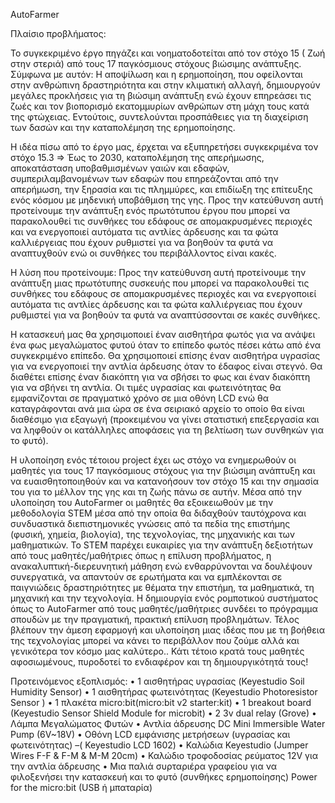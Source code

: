 AutoFarmer

Πλαίσιο προβλήματος:

Το συγκεκριμένο έργο πηγάζει και νοηματοδοτείται από τον στόχο 15   ( Ζωή στην στεριά) από τους 17 παγκόσμιους στόχους βιώσιμης ανάπτυξης. Σύμφωνα με αυτόν: Η αποψίλωση και η ερημοποίηση, που οφείλονται στην ανθρώπινη δραστηριότητα και στην κλιματική αλλαγή, δημιουργούν μεγάλες προκλήσεις για τη βιώσιμη ανάπτυξη ενώ έχουν επηρεάσει τις ζωές και τον βιοπορισμό εκατομμυρίων ανθρώπων στη μάχη τους κατά της φτώχειας. Εντούτοις, συντελούνται προσπάθειες για τη διαχείριση των δασών και την καταπολέμηση της ερημοποίησης.

Η ιδέα πίσω από το έργο μας, έρχεται να εξυπηρετήσει συγκεκριμένα τον στόχο 15.3 => Έως το 2030, καταπολέμηση της απερήμωσης, αποκατάσταση υποβαθμισμένων γαιών και εδαφών, συμπεριλαμβανομένων των εδαφών που επηρεάζονται από την απερήμωση, την ξηρασία και τις πλημμύρες, και επιδίωξη της επίτευξης ενός κόσμου με μηδενική υποβάθμιση της γης. Προς την κατεύθυνση αυτή προτείνουμε την ανάπτυξη ενός πρωτότυπου έργου που μπορεί να παρακολουθεί τις συνθήκες του εδάφους σε απομακρυσμένες περιοχές και να ενεργοποιεί αυτόματα τις αντλίες άρδευσης και τα φώτα καλλιέργειας που έχουν ρυθμιστεί για να βοηθούν τα φυτά να αναπτυχθούν ενώ οι συνθήκες του περιβάλλοντος είναι  κακές.

Η λύση που προτείνουμε:
Προς την κατεύθυνση αυτή προτείνουμε την ανάπτυξη μιας πρωτότυπης συσκευής που μπορεί να παρακολουθεί τις συνθήκες του εδάφους σε απομακρυσμένες περιοχές και να ενεργοποιεί αυτόματα τις αντλίες άρδευσης και τα φώτα καλλιέργειας που έχουν ρυθμιστεί για να βοηθούν τα φυτά να αναπτύσσονται σε κακές συνθήκες.
  
Η κατασκευή μας θα χρησιμοποιεί έναν αισθητήρα φωτός για να ανάψει ένα φως μεγαλώματος φυτού όταν το επίπεδο φωτός πέσει κάτω από ένα συγκεκριμένο επίπεδο. Θα χρησιμοποιεί επίσης έναν αισθητήρα υγρασίας για να ενεργοποιεί την αντλία άρδευσης όταν το έδαφος είναι στεγνό. Θα διαθέτει επίσης έναν διακόπτη για να σβήσει το φως και έναν διακόπτη για να σβήνει τη αντλία. Οι τιμές υγρασίας και φωτεινότητας θα εμφανίζονται σε πραγματικό χρόνο σε μια οθόνη LCD ενώ θα καταγράφονται ανά μια ώρα σε ένα σειριακό αρχείο το οποίο θα είναι διαθέσιμο για εξαγωγή (προκειμένου να γίνει στατιστική επεξεργασία και να ληφθούν οι κατάλληλες αποφάσεις για τη βελτίωση των συνθηκών για το φυτό).

Η υλοποίηση ενός τέτοιου project έχει ως στόχο να ενημερωθούν οι μαθητές για τους 17 παγκόσμιους στόχους για την βιώσιμη ανάπτυξη και να ευαισθητοποιηθούν και να κατανοήσουν τον στόχο 15 και την σημασία του για το μέλλον της γης και τη ζωής πάνω σε αυτήν. Μέσα από την υλοποίηση του AutoFarmer οι μαθητές θα εξοικειωθούν με την μεθοδολογία  STEM μέσα από την οποία θα  διδαχθούν ταυτόχρονα και συνδυαστικά διεπιστημονικές γνώσεις από τα πεδία της επιστήμης (φυσική, χημεία, βιολογία), της τεχνολογίας, της μηχανικής και των μαθηματικών. Το STEM παρέχει ευκαιρίες για την ανάπτυξη δεξιοτήτων από τους μαθητές/μαθήτριες όπως η επίλυση προβλήματος, η ανακαλυπτική-διερευνητική μάθηση ενώ  ενθαρρύνονται να δουλέψουν συνεργατικά, να  απαντούν σε ερωτήματα και να εμπλέκονται σε παιγνιώδεις δραστηριότητες με θέματα την επιστήμη, τα μαθηματικά, τη μηχανική και την τεχνολογία. Η δημιουργία ενός ρομποτικού συστήματος όπως το AutoFarmer από τους μαθητές/μαθήτριες συνδέει το πρόγραμμα σπουδών με την πραγματική, πρακτική επίλυση προβλημάτων. Τέλος βλέπουν την άμεση εφαρμογή και υλοποίηση μιας ιδέας που με τη βοήθεια της τεχνολογίας μπορεί να κάνει το περιβάλλον που ζούμε αλλά και γενικότερα τον κόσμο μας καλύτερο.. Κάτι τέτοιο κρατά τους μαθητές αφοσιωμένους, πυροδοτεί το ενδιαφέρον και τη δημιουργικότητά τους! 

Προτεινόμενος εξοπλισμός:
•	1 αισθητήρας υγρασίας (Keyestudio Soil Humidity Sensor)
•	1 αισθητήρας φωτεινότητας (Keyestudio Photoresistor Sensor )
•	1 πλακέτα micro:bit(micro:bit v2 starter:kit)
•	1 breakout board (Keyestudio Sensor Shield Module for microbit)
•	2 3v dual relay (Grove)
•	Λάμπα Μεγαλώματος Φυτών
•	Αντλία άδρευσης DC Mini Immersible Water Pump (6V~18V)
•	Οθόνη LCD εμφάνισης  μετρήσεων (υγρασίας και φωτεινότητας) –( Keyestudio LCD 1602)
•	Καλώδια Keyestudio (Jumper Wires F-F & F-M & M-M 20cm)
•	Καλώδιο τροφοδοσίας ρεύματος 12V για την αντλία άδρευσης
•	Μια παλιά συρταριέρα γραφείου για να φιλοξενήσει την κατασκευή και το φυτό (συνθήκες ερημοποίησης)
	 Power for the micro:bit (USB ή μπαταρία)
